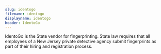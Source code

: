 ```yaml
---
slug: identogo
filename: identogo
displayname: identogo
header: IdentoGo
---
```


IdentoGo is the State vendor for fingerprinting. State law requires that all employees of a New Jersey private detective agency submit fingerprints as part of their hiring and registration process.
